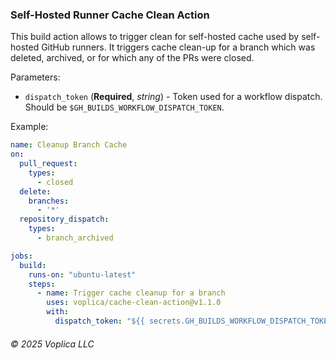 ### Self-Hosted Runner Cache Clean Action

This build action allows to trigger clean for self-hosted cache used by self-hosted GitHub runners. 
It triggers cache clean-up for a branch which was deleted, archived, or for which any of the PRs were closed.

Parameters:
- `dispatch_token` (**Required**, *string*) - Token used for a workflow dispatch. Should be `$GH_BUILDS_WORKFLOW_DISPATCH_TOKEN`.

Example:
```yaml
name: Cleanup Branch Cache
on:
  pull_request:
    types:
      - closed
  delete:
    branches:
      - '*'
  repository_dispatch:
    types:
      - branch_archived

jobs:
  build:
    runs-on: "ubuntu-latest"
    steps:
      - name: Trigger cache cleanup for a branch
        uses: voplica/cache-clean-action@v1.1.0
        with:
          dispatch_token: "${{ secrets.GH_BUILDS_WORKFLOW_DISPATCH_TOKEN }}"
```

###### © 2025 Voplica LLC

